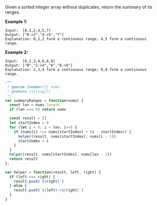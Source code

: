 Given a sorted integer array without duplicates, return the summary of its ranges.

**Example 1:**
```
Input:  [0,1,2,4,5,7]
Output: ["0->2","4->5","7"]
Explanation: 0,1,2 form a continuous range; 4,5 form a continuous range.
```

**Example 2:**
```
Input:  [0,2,3,4,6,8,9]
Output: ["0","2->4","6","8->9"]
Explanation: 2,3,4 form a continuous range; 8,9 form a continuous range.
```

```javascript
/**
 * @param {number[]} nums
 * @return {string[]}
 */
var summaryRanges = function(nums) {
  const len = nums.length
  if (len === 0) return nums

  const result = []
  let startIndex = 0
  for (let i = 0; i < len; i++) {
    if (nums[i] !== nums[startIndex] + (i - startIndex)) {
      helper(result, nums[startIndex], nums[i - 1])
      startIndex = i
    }
  }
  helper(result, nums[startIndex], nums[len - 1])
  return result
};

var helper = function(result, left, right) {
  if (left === right) {
    result.push(`${right}`)
  } else {
    result.push(`${left}->${right}`)
  }
}
```
